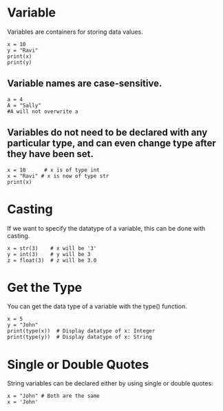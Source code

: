 # Variable
Variables are containers for storing data values.
```
x = 10
y = "Ravi"
print(x)
print(y)
```

## Variable names are case-sensitive.
```
a = 4
A = "Sally"
#A will not overwrite a
```

## Variables do not need to be declared with any particular type, and can even change type after they have been set.
```
x = 10      # x is of type int
x = "Ravi" # x is now of type str
print(x)
```

# Casting
If we want to specify the datatype of a variable, this can be done with casting.
```
x = str(3)    # x will be '3'
y = int(3)    # y will be 3
z = float(3)  # z will be 3.0
```

# Get the Type
You can get the data type of a variable with the type() function.
```
x = 5
y = "John"
print(type(x))  # Display datatype of x: Integer
print(type(y))  # Display datatype of x: String
````

# Single or Double Quotes

String variables can be declared either by using single or double quotes:
```
x = "John" # Both are the same
x = 'John'
```

